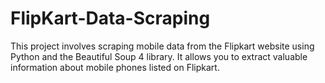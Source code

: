 # FlipKart-Data-Scraping

This project involves scraping mobile data from the Flipkart website using Python and the Beautiful Soup 4 library. It allows you to extract valuable information about mobile phones listed on Flipkart.
